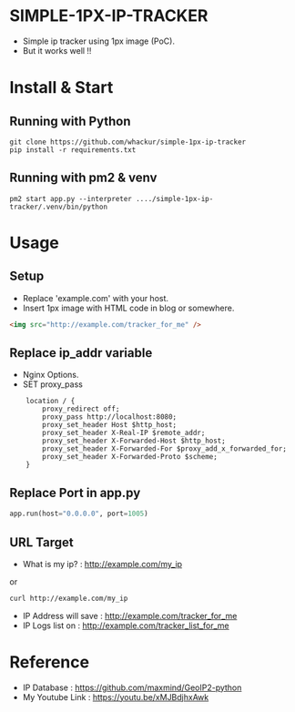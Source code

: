# SIMPLE-1PX-IP-TRACKER
- Simple ip tracker using 1px image (PoC).
- But it works well !!

# Install & Start
## Running with Python
```shell
git clone https://github.com/whackur/simple-1px-ip-tracker
pip install -r requirements.txt
```
## Running with pm2 & venv
```shell
pm2 start app.py --interpreter ..../simple-1px-ip-tracker/.venv/bin/python
```


# Usage
## Setup 
- Replace 'example.com' with your host.
- Insert 1px image with HTML code in blog or somewhere.
```html
<img src="http://example.com/tracker_for_me" />
```

## Replace ip_addr variable
- Nginx Options.
- SET proxy_pass 
```
    location / {
        proxy_redirect off;
        proxy_pass http://localhost:8080;
        proxy_set_header Host $http_host;
        proxy_set_header X-Real-IP $remote_addr;
        proxy_set_header X-Forwarded-Host $http_host;
        proxy_set_header X-Forwarded-For $proxy_add_x_forwarded_for;
        proxy_set_header X-Forwarded-Proto $scheme;
    }
```

## Replace Port in app.py
```python
app.run(host="0.0.0.0", port=1005)
```

## URL Target
- What is my ip? : http://example.com/my_ip

or
```bash
curl http://example.com/my_ip
```

- IP Address will save : http://example.com/tracker_for_me
- IP Logs list on : http://example.com/tracker_list_for_me

# Reference
- IP Database : https://github.com/maxmind/GeoIP2-python
- My Youtube Link : https://youtu.be/xMJBdjhxAwk
